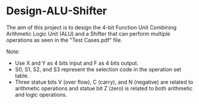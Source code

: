 # Design-ALU-Shifter
The aim of this project is to design the 4-bit Function Unit Combining Arithmetic Logic Unit (ALU) and a Shifter that can perform multiple operations as seen in the "Test Cases.pdf" file.

Note:
- Use X and Y as 4 bits input and F as 4 bits output.
- S0, S1, S2, and S3 represent the selection code in the operation set table.
- Three statue bits V (over flow), C (carry), and N (negative) are related to arithmetic operations and statue bit Z (zero) is related to both arithmetic and logic operations.
